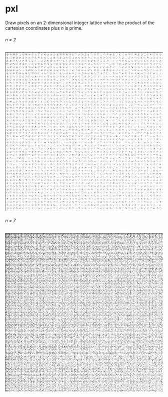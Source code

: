# pxl
Draw pixels on an 2-dimensional integer lattice where the product of the cartesian coordinates plus _*n*_ is prime.

###### _*n*_ = 2
![screenshot](https://raw.githubusercontent.com/jrvieira/pxl/master/io/907x907pixel_xtyp2.png)

###### _*n*_ = 7
![screenshot](https://raw.githubusercontent.com/jrvieira/pxl/master/io/907x907pixel_xtyp7.png)

